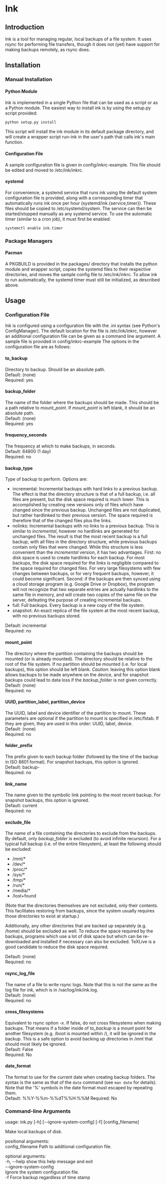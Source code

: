 # Ink
## Introduction
Ink is a tool for managing regular, local backups of a file system.
It uses *rsync* for performing file transfers, though it does not (yet) have support for making backups remotely, as rsync does.

## Installation
### Manual Installation
#### Python Module
Ink is implemented in a single Python file that can be used as a script or as a Python module.
The easiest way to install ink is by using the setup.py script provided:
```bash
python setup.py install
```

This script will install the ink module in its default package directory, and will create a wrapper script run-ink in the user's path that calls ink's main function.

#### Configuration File
A sample configuration file is given in config/inkrc-example.
This file should be edited and moved to /etc/ink/inkrc.

#### systemd
For convenience, a systemd service that runs ink using the default system configuration file is provided, along with a corresponding timer that automatically runs ink once per hour (systemd/ink.{service,timer}).
These files should be copied to /etc/systemd/system.
The service can then be started/stopped manually as any systemd service.
To use the automatic timer (similar to a cron job), it must first be enabled:
```bash
systemctl enable ink.timer
```

### Package Managers
#### Pacman
A PKGBUILD is provided in the packages/ directory that installs the python module and wrapper script, copies the systemd files to their respective directories, and moves the sample config file to /etc/ink/inkrc.
To allow ink to run automatically, the systemd timer must still be initialized, as described above.

## Usage
### Configuration File
Ink is configured using a configuration file with the .ini syntax (see Python's ConfigManager).
The default location for the file is /etc/ink/inkrc, however an additional configuration file can be given as a command line argument.
A sample file is provided in config/inkrc-example
The options in the configuration file are as follows:

#### to\_backup
Directory to backup. Should be an absolute path.  
  Default: (none)  
  Required: yes

#### backup\_folder
The name of the folder where the backups should be made. This should be a path
relative to *mount\_point*. If *mount\_point* is left blank, it should be an
absolute path.  
  Default: (none)  
  Required: yes

#### frequency\_seconds
The frequency at which to make backups, in seconds.  
  Default: 64800 (1 day)  
  Required: no

#### backup\_type
Type of backup to perform. Options are:
- incremental: Incremental backups with hard links to a previous backup. The effect is that the directory structure is that of a full backup, i.e. all files are present, but the disk space required is much lower. This is accomplished by creating new versions only of files which have changed since the previous backup. Unchanged files are not duplicated, but rather hardlinked to their previous version. The space required is therefore that of the changed files plus the links.
- nolinks: Incremental backups with no links to a previous backup. This is similar to *incremental*, however no hardlinks are generated for unchanged files. The result is that the most recent backup is a full backup, with all files in the directory structure, while previous backups contain only files that were changed. While this structure is less convenient than the *incremental* version, it has two advantages. First: no disk space is used to create hardlinks for each backup. For most backups, the disk space required for the links is negligible compared to the space required for changed files. For very large filesystems with few changes between backups, or for very frequent backups, however, it could become significant. Second: if the backups are then synced using a cloud storage program (e.g. Google Drive or Dropbox), the program will not recognize that two separate entries are actually hardlinks to the same file in memory, and will create two copies of the same file on the server, defeating the purpose of creating incremental backups.
- full: Full backups. Every backup is a new copy of the file system.
- snapshot: An exact replica of the file system at the most recent backup, with no previous backups stored.

Default: incremental  
Required: no

#### mount\_point
The directory where the partition containing the backups should be mounted (or
is already mounted). The directory should be relative to the root of the file
system. If no partition should be mounted (i.e. for local backups), this option
should be left blank.
*Caution*: leaving this option blank allows backups to be
made anywhere on the device, and for snapshot backups could lead to data loss
if the *backup\_folder*  is not given correctly.  
  Default: (none)  
  Required: no

#### UUID, partition_label, partition_device
The UUID, label and device identifier of the partition to mount. These
parameters are optional if the partition to mount is specified in /etc/fstab.
If they are given, they are used in this order: UUID, label, device.  
  Default: (none)  
  Required: no

#### folder\_prefix
The prefix given to each backup folder (followed by the time of the backup in
ISO 8601 format). For snapshot backups, this option is ignored.  
  Default: backup-  
  Required: no

#### link\_name
The name given to the symbolic link pointing to the most recent backup. For
snapshot backups, this option is ignored.  
  Default: current  
  Required: no

#### exclude\_file
The name of a file containing the directories to exclude from the backups. By
default, only *backup\_folder* is excluded (to avoid infinite recursion).
For a typical full backup (i.e. of the entire filesystem), at least the following should be excluded:
- /mnt/\*
- /dev/\*
- /proc/\*
- /sys/\*
- /tmp/\*
- /run/\*
- /media/\*
- /lost+found

(Note that the directories themselves are not excluded, only their contents.
This facilitates restoring from backups, since the system usually requires those directories to exist at startup.)  

Additionally, any other directories that are backed up separately (e.g. /home) should be excluded as well.
To reduce the space required by the backups, programs which use a lot of disk space but which can be re-downloaded and installed if necessary can also be excluded.
TeXLive is a good candidate to reduce the disk space required.

Default: (none)  
Required: no

#### rsync\_log\_file
The name of a file to write rsync logs. Note that this is not the same as the
log file for ink, which is in /var/log/ink/ink.log.  
  Default: (none)  
  Required: no

#### cross\_filesystems
Equivalent to rsync option -x.
If false, do not cross filesystems when making backups.
That means if a folder inside of *to\_backup* is a mount point for another filesystem (e.g. /boot is mounted within /), it will be ignored in the backup.
This is a safe option to avoid backing up directories in /mnt that should most likely be ignored.  
Default: False  
Required: No

#### date\_format
The format to use for the current date when creating backup folders.
The syntax is the same as that of the ```date``` command (see ```man date``` for details).
Note that the '%' symbols in the date format must escaped by repeating them.  
  Default: %%Y-%%m-%%dT%%H:%%M
  Required: No

### Command-line Arguments
usage: ink.py [-h] [--ignore-system-config] [-f] [config_filename]

Make local backups of disk.

positional arguments:  
  config\_filename       Path to additional configuration file.

optional arguments:  
  -h, --help            show this help message and exit  
  --ignore-system-config  
                        Ignore the system configuration file.  
  -f                    Force backup regardless of time stamp  

